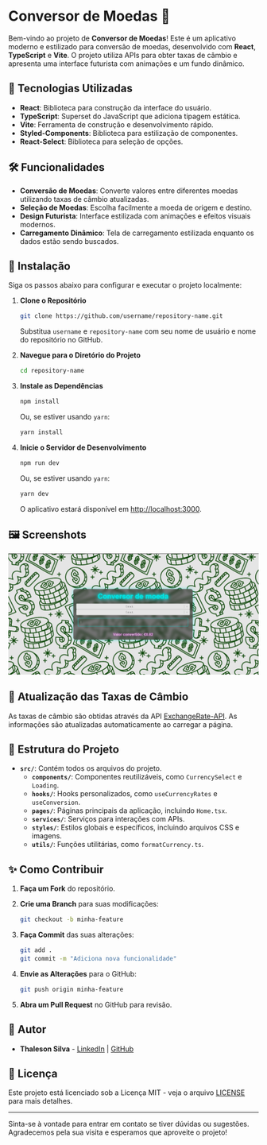 
# Conversor de Moedas 💱

Bem-vindo ao projeto de **Conversor de Moedas**! Este é um aplicativo moderno e estilizado para conversão de moedas, desenvolvido com **React**, **TypeScript** e **Vite**. O projeto utiliza APIs para obter taxas de câmbio e apresenta uma interface futurista com animações e um fundo dinâmico.

## 🚀 Tecnologias Utilizadas

- **React**: Biblioteca para construção da interface do usuário.
- **TypeScript**: Superset do JavaScript que adiciona tipagem estática.
- **Vite**: Ferramenta de construção e desenvolvimento rápido.
- **Styled-Components**: Biblioteca para estilização de componentes.
- **React-Select**: Biblioteca para seleção de opções.

## 🛠️ Funcionalidades

- **Conversão de Moedas**: Converte valores entre diferentes moedas utilizando taxas de câmbio atualizadas.
- **Seleção de Moedas**: Escolha facilmente a moeda de origem e destino.
- **Design Futurista**: Interface estilizada com animações e efeitos visuais modernos.
- **Carregamento Dinâmico**: Tela de carregamento estilizada enquanto os dados estão sendo buscados.

## 🔧 Instalação

Siga os passos abaixo para configurar e executar o projeto localmente:

1. **Clone o Repositório**

   ```bash
   git clone https://github.com/username/repository-name.git
   ```

   Substitua `username` e `repository-name` com seu nome de usuário e nome do repositório no GitHub.

2. **Navegue para o Diretório do Projeto**

   ```bash
   cd repository-name
   ```

3. **Instale as Dependências**

   ```bash
   npm install
   ```

   Ou, se estiver usando `yarn`:

   ```bash
   yarn install
   ```

4. **Inicie o Servidor de Desenvolvimento**

   ```bash
   npm run dev
   ```

   Ou, se estiver usando `yarn`:

   ```bash
   yarn dev
   ```

   O aplicativo estará disponível em [http://localhost:3000](http://localhost:3000).

## 🖼️ Screenshots

![Tela Principal](src/assets/imgs/screenshot.png)

## 🔄 Atualização das Taxas de Câmbio

As taxas de câmbio são obtidas através da API [ExchangeRate-API](https://www.exchangerate-api.com/). As informações são atualizadas automaticamente ao carregar a página.

## 📜 Estrutura do Projeto

- **`src/`**: Contém todos os arquivos do projeto.
  - **`components/`**: Componentes reutilizáveis, como `CurrencySelect` e `Loading`.
  - **`hooks/`**: Hooks personalizados, como `useCurrencyRates` e `useConversion`.
  - **`pages/`**: Páginas principais da aplicação, incluindo `Home.tsx`.
  - **`services/`**: Serviços para interações com APIs.
  - **`styles/`**: Estilos globais e específicos, incluindo arquivos CSS e imagens.
  - **`utils/`**: Funções utilitárias, como `formatCurrency.ts`.

## ✨ Como Contribuir

1. **Faça um Fork** do repositório.
2. **Crie uma Branch** para suas modificações:

   ```bash
   git checkout -b minha-feature
   ```

3. **Faça Commit** das suas alterações:

   ```bash
   git add .
   git commit -m "Adiciona nova funcionalidade"
   ```

4. **Envie as Alterações** para o GitHub:

   ```bash
   git push origin minha-feature
   ```

5. **Abra um Pull Request** no GitHub para revisão.

## 👤 Autor

- **Thaleson Silva** - [LinkedIn](https://www.linkedin.com/in/thaleson-silva) | [GitHub](https://github.com/thalesonsilva)

## 📄 Licença

Este projeto está licenciado sob a Licença MIT - veja o arquivo [LICENSE](LICENSE) para mais detalhes.

---

Sinta-se à vontade para entrar em contato se tiver dúvidas ou sugestões. Agradecemos pela sua visita e esperamos que aproveite o projeto!

```

